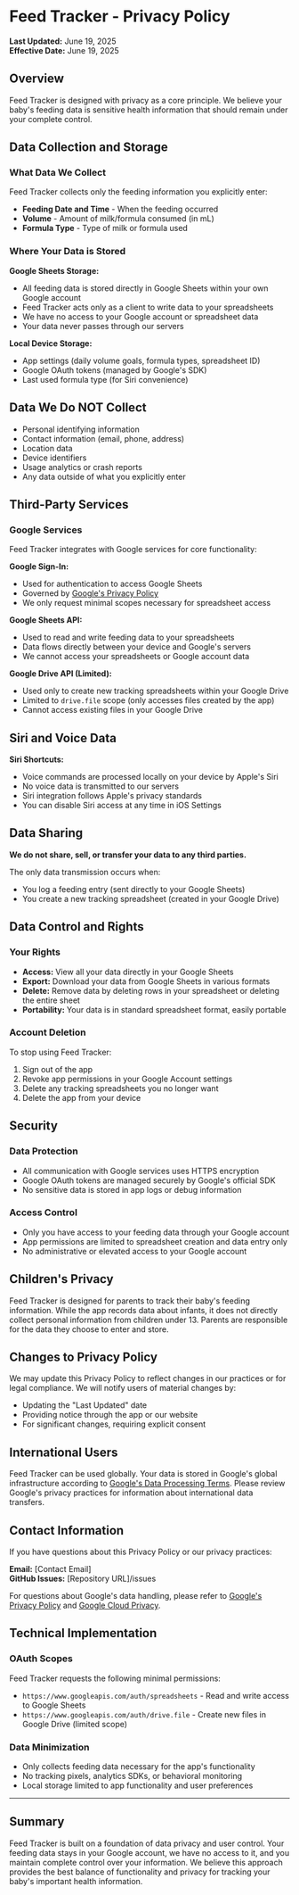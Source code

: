 # Feed Tracker - Privacy Policy

**Last Updated:** June 19, 2025  
**Effective Date:** June 19, 2025

## Overview

Feed Tracker is designed with privacy as a core principle. We believe your baby's feeding data is sensitive health information that should remain under your complete control.

## Data Collection and Storage

### What Data We Collect
Feed Tracker collects only the feeding information you explicitly enter:
- **Feeding Date and Time** - When the feeding occurred
- **Volume** - Amount of milk/formula consumed (in mL)
- **Formula Type** - Type of milk or formula used

### Where Your Data is Stored
**Google Sheets Storage:**
- All feeding data is stored directly in Google Sheets within your own Google account
- Feed Tracker acts only as a client to write data to your spreadsheets
- We have no access to your Google account or spreadsheet data
- Your data never passes through our servers

**Local Device Storage:**
- App settings (daily volume goals, formula types, spreadsheet ID)
- Google OAuth tokens (managed by Google's SDK)
- Last used formula type (for Siri convenience)

## Data We Do NOT Collect

- Personal identifying information
- Contact information (email, phone, address)
- Location data
- Device identifiers
- Usage analytics or crash reports
- Any data outside of what you explicitly enter

## Third-Party Services

### Google Services
Feed Tracker integrates with Google services for core functionality:

**Google Sign-In:**
- Used for authentication to access Google Sheets
- Governed by [Google's Privacy Policy](https://policies.google.com/privacy)
- We only request minimal scopes necessary for spreadsheet access

**Google Sheets API:**
- Used to read and write feeding data to your spreadsheets
- Data flows directly between your device and Google's servers
- We cannot access your spreadsheets or Google account data

**Google Drive API (Limited):**
- Used only to create new tracking spreadsheets within your Google Drive
- Limited to `drive.file` scope (only accesses files created by the app)
- Cannot access existing files in your Google Drive

## Siri and Voice Data

**Siri Shortcuts:**
- Voice commands are processed locally on your device by Apple's Siri
- No voice data is transmitted to our servers
- Siri integration follows Apple's privacy standards
- You can disable Siri access at any time in iOS Settings

## Data Sharing

**We do not share, sell, or transfer your data to any third parties.**

The only data transmission occurs when:
- You log a feeding entry (sent directly to your Google Sheets)
- You create a new tracking spreadsheet (created in your Google Drive)

## Data Control and Rights

### Your Rights
- **Access:** View all your data directly in your Google Sheets
- **Export:** Download your data from Google Sheets in various formats
- **Delete:** Remove data by deleting rows in your spreadsheet or deleting the entire sheet
- **Portability:** Your data is in standard spreadsheet format, easily portable

### Account Deletion
To stop using Feed Tracker:
1. Sign out of the app
2. Revoke app permissions in your Google Account settings
3. Delete any tracking spreadsheets you no longer want
4. Delete the app from your device

## Security

### Data Protection
- All communication with Google services uses HTTPS encryption
- Google OAuth tokens are managed securely by Google's official SDK
- No sensitive data is stored in app logs or debug information

### Access Control
- Only you have access to your feeding data through your Google account
- App permissions are limited to spreadsheet creation and data entry only
- No administrative or elevated access to your Google account

## Children's Privacy

Feed Tracker is designed for parents to track their baby's feeding information. While the app records data about infants, it does not directly collect personal information from children under 13. Parents are responsible for the data they choose to enter and store.

## Changes to Privacy Policy

We may update this Privacy Policy to reflect changes in our practices or for legal compliance. We will notify users of material changes by:
- Updating the "Last Updated" date
- Providing notice through the app or our website
- For significant changes, requiring explicit consent

## International Users

Feed Tracker can be used globally. Your data is stored in Google's global infrastructure according to [Google's Data Processing Terms](https://cloud.google.com/terms/data-processing-addendum). Please review Google's privacy practices for information about international data transfers.

## Contact Information

If you have questions about this Privacy Policy or our privacy practices:

**Email:** [Contact Email]  
**GitHub Issues:** [Repository URL]/issues

For questions about Google's data handling, please refer to [Google's Privacy Policy](https://policies.google.com/privacy) and [Google Cloud Privacy](https://cloud.google.com/privacy).

## Technical Implementation

### OAuth Scopes
Feed Tracker requests the following minimal permissions:
- `https://www.googleapis.com/auth/spreadsheets` - Read and write access to Google Sheets
- `https://www.googleapis.com/auth/drive.file` - Create new files in Google Drive (limited scope)

### Data Minimization
- Only collects feeding data necessary for the app's functionality
- No tracking pixels, analytics SDKs, or behavioral monitoring
- Local storage limited to app functionality and user preferences

---

## Summary

Feed Tracker is built on a foundation of data privacy and user control. Your feeding data stays in your Google account, we have no access to it, and you maintain complete control over your information. We believe this approach provides the best balance of functionality and privacy for tracking your baby's important health information.